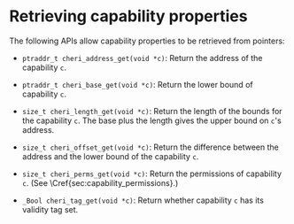 # Retrieving capability properties

The following APIs allow capability properties to be retrieved from pointers:

* `ptraddr_t cheri_address_get(void *c)`: Return the address of the capability `c`.

* `ptraddr_t cheri_base_get(void *c)`: Return the lower bound of capability `c`.

* `size_t cheri_length_get(void *c)`: Return the length of the bounds for the capability `c`.
  The base plus the length gives the upper bound on `c`'s address.

* `size_t cheri_offset_get(void *c)`: Return the difference between the address and the lower bound of the capability `c`.

* `size_t cheri_perms_get(void *c)`: Return the permissions of capability `c`.
  (See \Cref{sec:capability_permissions}.)

* `_Bool cheri_tag_get(void *c)`: Return whether capability `c` has its
  validity tag set.

<!--
  \arnote{This returns the raw tag value, cheriintrin.h may also provide `cheri_is_valid` and `cheri_is_invalid`}
-->
